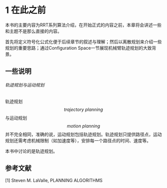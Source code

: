# 1 在此之前

本书的主要内容为RRT系列算法介绍，在开始正式的内容之前，本章将会讲述一些和主题不是那么直接的内容。

首先将定义符号化公式化便于后续章节的叙述与理解；然后以离散规划来介绍一些规划的重要思路；通过Configuration Space一节展现机械臂轨迹规划的大致背景。

## 一些说明

###### 轨迹规划与运动规划

轨迹规划$$trajectory\ planning$$与运动规划$$motion\ planning$$并不完全相同，准确的说，运动规划包括轨迹规划。轨迹规划只提供路径点，运动规划还需考虑机械限制（如加速度等），安排每一个路径点的时间、速度等。

本书中讨论的是轨迹规划。

## 参考文献

[1] Steven M. LaValle, PLANNING ALGORITHMS

